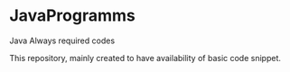 # JavaProgramms
Java Always required codes


This repository, mainly created to have availability of basic code snippet.
